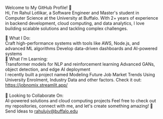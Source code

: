 Welcome to My GitHub Profile! 👋<br>
Hi, I'm Rahul Lotlikar, a Software Engineer and Master's student in Computer Science at the University at Buffalo. With 2+ years of experience in backend development, cloud computing, and data analytics, I love building scalable solutions and tackling complex challenges.

🚀 What I Do:<br>
Craft high-performance systems with tools like AWS, Node.js, and advanced ML algorithms
Develop data-driven dashboards and AI-powered systems<br>
🌱 What I'm Learning: <br>
Transformer models for NLP and reinforcement learning
Advanced GANs, object detection, and edge AI deployment<br>
I recently built a project named Modeling Future Job Market Trends Using University Enrolment, Industry Data and other factors. Check it out:  https://jobnomix.streamlit.app/ <br><br>
👯 Looking to Collaborate On:<br>
AI-powered solutions and cloud computing projects
Feel free to check out my repositories, connect with me, and let's create something amazing! 🚀  <br>
Send Ideas to rahulujv@buffalo.edu
<!-- <h3>When I code, I rely on</h3>
 <p>
  <img alt="html5" src="https://img.shields.io/badge/-HTML5-E34F26?style=flat-square&logo=html5&logoColor=white" />
  <img alt="Javascript" src="https://img.shields.io/badge/-javascript-f7df1c?style=flat-square&logo=javascript&logoColor=black" />
  <img alt="Bootstrap" src="https://img.shields.io/badge/-bootstrap-7953b3?style=flat-square&logo=javascript&logoColor=white" />
  <img alt="TypeScript" src="https://img.shields.io/badge/-TypeScript-007ACC?style=flat-square&logo=typescript&logoColor=white" />
  <img alt="angular" src="https://img.shields.io/badge/-Angular-DD0031?style=flat-square&logo=angular&logoColor=white" />
  <img alt="Nodejs" src="https://img.shields.io/badge/-Nodejs-43853d?style=flat-square&logo=Node.js&logoColor=white" />
  <img alt="github actions" src="https://img.shields.io/badge/-Github_Actions-2088FF?style=flat-square&logo=github-actions&logoColor=white" />
  <img alt="npm" src="https://img.shields.io/badge/-NPM-CB3837?style=flat-square&logo=npm&logoColor=white" />
  <img alt="MongoDB" src="https://img.shields.io/badge/-MongoDB-13aa52?style=flat-square&logo=mongodb&logoColor=white" />
</p> -->
<!--
**rahul0776/rahul0776** is a ✨ _special_ ✨ repository because its `README.md` (this file) appears on your GitHub profile.

Here are some ideas to get you started:

- 🔭 I’m currently working on ...
- 🌱 I’m currently learning ...
- 👯 I’m looking to collaborate on ...
- 🤔 I’m looking for help with ...
- 💬 Ask me about ...
- 📫 How to reach me: ...
- 😄 Pronouns: ...
- ⚡ Fun fact: ...
-->
